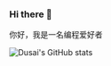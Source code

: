 ### Hi there 👋
你好，我是一名编程爱好者

![Dusai's GitHub stats](https://github-readme-stats.vercel.app/api?username=nastyray)
